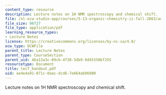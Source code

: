 ```yaml
---
content_type: resource
description: Lecture notes on 1H NMR spectroscopy and chemical shift.
file: /ol-ocw-studio-app/courses/5-13-organic-chemistry-ii-fall-2003/ae4e4a91071c0aacdcd67e664ab96900_lec7_handout.pdf
file_size: 96727
file_type: application/pdf
learning_resource_types:
- Lecture Notes
license: https://creativecommons.org/licenses/by-nc-sa/4.0/
ocw_type: OCWFile
parent_title: Lecture Notes
parent_type: CourseSection
parent_uid: 46a13a3c-09cb-4738-5db9-9d45358bf255
resourcetype: Document
title: lec7_handout.pdf
uid: ae4e4a91-071c-0aac-dcd6-7e664ab96900
---
```

Lecture notes on 1H NMR spectroscopy and chemical shift.